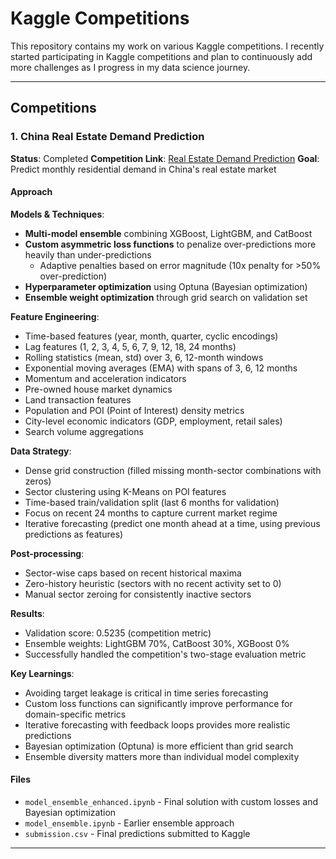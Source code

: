 # Kaggle Competitions

This repository contains my work on various Kaggle competitions. I recently started participating in Kaggle competitions and plan to continuously add more challenges as I progress in my data science journey.

---

## Competitions

### 1. China Real Estate Demand Prediction

**Status**: Completed
**Competition Link**: [Real Estate Demand Prediction](https://www.kaggle.com/competitions/china-real-estate-demand-prediction)
**Goal**: Predict monthly residential demand in China's real estate market

#### Approach

**Models & Techniques**:
- **Multi-model ensemble** combining XGBoost, LightGBM, and CatBoost
- **Custom asymmetric loss functions** to penalize over-predictions more heavily than under-predictions
  - Adaptive penalties based on error magnitude (10x penalty for >50% over-prediction)
- **Hyperparameter optimization** using Optuna (Bayesian optimization)
- **Ensemble weight optimization** through grid search on validation set

**Feature Engineering**:
- Time-based features (year, month, quarter, cyclic encodings)
- Lag features (1, 2, 3, 4, 5, 6, 7, 9, 12, 18, 24 months)
- Rolling statistics (mean, std) over 3, 6, 12-month windows
- Exponential moving averages (EMA) with spans of 3, 6, 12 months
- Momentum and acceleration indicators
- Pre-owned house market dynamics
- Land transaction features
- Population and POI (Point of Interest) density metrics
- City-level economic indicators (GDP, employment, retail sales)
- Search volume aggregations

**Data Strategy**:
- Dense grid construction (filled missing month-sector combinations with zeros)
- Sector clustering using K-Means on POI features
- Time-based train/validation split (last 6 months for validation)
- Focus on recent 24 months to capture current market regime
- Iterative forecasting (predict one month ahead at a time, using previous predictions as features)

**Post-processing**:
- Sector-wise caps based on recent historical maxima
- Zero-history heuristic (sectors with no recent activity set to 0)
- Manual sector zeroing for consistently inactive sectors

**Results**:
- Validation score: 0.5235 (competition metric)
- Ensemble weights: LightGBM 70%, CatBoost 30%, XGBoost 0%
- Successfully handled the competition's two-stage evaluation metric

**Key Learnings**:
- Avoiding target leakage is critical in time series forecasting
- Custom loss functions can significantly improve performance for domain-specific metrics
- Iterative forecasting with feedback loops provides more realistic predictions
- Bayesian optimization (Optuna) is more efficient than grid search
- Ensemble diversity matters more than individual model complexity

#### Files
- `model_ensemble_enhanced.ipynb` - Final solution with custom losses and Bayesian optimization
- `model_ensemble.ipynb` - Earlier ensemble approach
- `submission.csv` - Final predictions submitted to Kaggle

---


